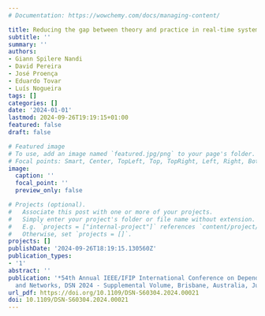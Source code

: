 ```yaml
---
# Documentation: https://wowchemy.com/docs/managing-content/

title: Reducing the gap between theory and practice in real-time systems with MARS
subtitle: ''
summary: ''
authors:
- Giann Spilere Nandi
- David Pereira
- José Proença
- Eduardo Tovar
- Luís Nogueira
tags: []
categories: []
date: '2024-01-01'
lastmod: 2024-09-26T19:19:15+01:00
featured: false
draft: false

# Featured image
# To use, add an image named `featured.jpg/png` to your page's folder.
# Focal points: Smart, Center, TopLeft, Top, TopRight, Left, Right, BottomLeft, Bottom, BottomRight.
image:
  caption: ''
  focal_point: ''
  preview_only: false

# Projects (optional).
#   Associate this post with one or more of your projects.
#   Simply enter your project's folder or file name without extension.
#   E.g. `projects = ["internal-project"]` references `content/project/deep-learning/index.md`.
#   Otherwise, set `projects = []`.
projects: []
publishDate: '2024-09-26T18:19:15.130560Z'
publication_types:
- '1'
abstract: ''
publication: '*54th Annual IEEE/IFIP International Conference on Dependable Systems
  and Networks, DSN 2024 - Supplemental Volume, Brisbane, Australia, June 24-27, 2024*'
url_pdf: https://doi.org/10.1109/DSN-S60304.2024.00021
doi: 10.1109/DSN-S60304.2024.00021
---
```

